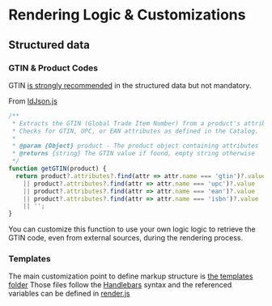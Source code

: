 # Rendering Logic & Customizations

## Structured data

### GTIN & Product Codes

GTIN [is strongly recommended](https://support.google.com/merchants/answer/6324461) in the structured data but not mandatory.

From [ldJson.js](/actions/pdp-renderer/ldJson.js#L73)
```js
/**
 * Extracts the GTIN (Global Trade Item Number) from a product's attributes.
 * Checks for GTIN, UPC, or EAN attributes as defined in the Catalog.
 * 
 * @param {Object} product - The product object containing attributes
 * @returns {string} The GTIN value if found, empty string otherwise
 */
function getGTIN(product) {
  return product?.attributes?.find(attr => attr.name === 'gtin')?.value
    || product?.attributes?.find(attr => attr.name === 'upc')?.value
    || product?.attributes?.find(attr => attr.name === 'ean')?.value
    || product?.attributes?.find(attr => attr.name === 'isbn')?.value
    || '';
}
```

You can customize this function to use your own logic logic to retrieve the GTIN code, even from external sources, during the rendering process.

### Templates

The main customization point to define markup structure is [the templates folder](/actions/pdp-renderer/templates)
Those files follow the [Handlebars](https://handlebarsjs.com/) syntax and the referenced variables can be defined in [render.js](/actions/pdp-renderer/render.js)